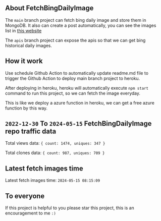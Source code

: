 ## About FetchBingDailyImage

The `main` branch project can fetch bing daily image and store them in MongoDB.
It also can create a post automatically, you can see the images list in [this website](https://oursalbum.netlify.app)

The `apis` branch project can expose the apis so that we can get bing historical daily images.

## How it work

Use schedule Github Action to automatically update readme.md file to trigger the Github Action to deploy main branch project to heroku.

After deploying in heroku, heroku will automatically execute `npm start` command to run this project, so we can fetch the image everyday.

This is like we deploy a azure function in heroku, we can get a free azure function by this way.

## `2022-12-30` To `2024-05-15` FetchBingDailyImage repo traffic data

Total views data: `{ count: 1474, uniques: 347 }`

Total clones data: `{ count: 987, uniques: 709 }`

## Latest fetch images time

Latest fetch images time: `2024-05-15 08:15:09`

## To everyone

If this project is helpful to you please star this project, this is an encouragement to me `:)`



